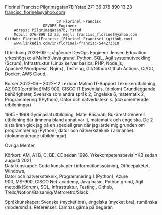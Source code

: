  
Florinel Francisc
Pilgrimsgatan7B
Ystad 271 36
076 890 13 23
francisc_florinel@yahoo.com




	                       CV Florinel Francisc
 	            	 DEVOPS Engineer                               		                                          
        Adress: Pilgrimsgatan7b, Ystad
        Mobil: 076-890 13 23, mejl: francisc_florinel@yahoo.com
	GitHub: FlorinelFrancisc (Florinel Francisc) (github.com)
        www.linkedin.com/in/florinel-francisc-544273310
Utbildning
2023–09 – pågående DevOps Engineer 
Jensen Education yrkeshögskola Malmö
Java grund, Python, SQL, Agil systemutveckling (Scrum), Infrastruktur (Linux server basics: PHP, Node.js, Apache2/Wordpress, Nginx), Testning, Git/Github.Github Actions, CI/CD, Docker, AWS Cloud, 

Kurser 
2022–06 – 2022–12
Lexicon Malmö
IT-Support Teknikerutbildning, AZ 900(certifikat)/MS 900, CISCO IT Essentials. (diplom)
Grundläggande behörigheter,
Svenska som andra språk 2, Engelska 6, matematik 2,
Programmering 1(Python), Dator och nätverksteknik. (dokumenterade utbildningar)

1995 - 1998	Gymnasial utbildning, Matei Basarab, Bukarest 
Generell utbildning där ämnena bland annat var it, matematik och engelska. De 2 sista åren gick jag på en speciell gren där jag lärde mig grunden om programmering (Python), dator och nätverksteknik i allmänhet. (dokumenterade utbildningar)


Övriga Meriter

Körkort:		AM, A1 B, C, BE, CE sedan 1996.
                      Yrkekompetensbevis YKB sedan augusti 2021                 
Datakunskaper:	Goda kunskaper i informationssökning, Officepaketet, Windows,         
                                            Dator och nätverksteknik, Programmering 1.(Python), Azure                                             
                                            900, MS-900, CISCO Net-academy, Java basic, Python grund,   Agil metodik(Scrum), SQL, Infrastruktur, Testing , Github,
Trello/Notion/Balsamiq/Metroretro/Slack


Språkkunskaper:	Svenska (mycket bra), engelska (mycket bra), rumänska (modersmål).
Referenser:		Lämnas gärna på begäran

